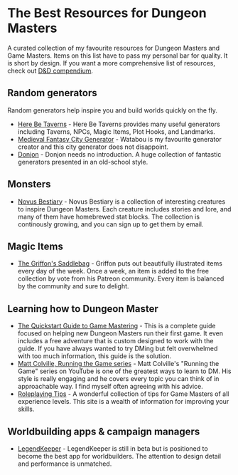 # The Best Resources for Dungeon Masters

A curated collection of my favourite resources for Dungeon Masters and Game Masters. Items on this list have to pass my personal bar for quality. It is short by design. If you want a more comprehensive list of resources, check out [D&D compendium](https://www.dnd-compendium.com/).

## Random generators

Random generators help inspire you and build worlds quickly on the fly.

- [Here Be Taverns](https://herebetaverns.com) - Here Be Taverns provides many useful generators including Taverns, NPCs, Magic Items, Plot Hooks, and Landmarks.
- [Medieval Fantasy City Generator](https://watabou.itch.io/medieval-fantasy-city-generator) - Watabou is my favourite generator creator and this city generator does not disappoint.
- [Donjon](https://donjon.bin.sh/) - Donjon needs no introduction. A huge collection of fantastic generators presented in an old-school style.

## Monsters

- [Novus Bestiary](https://novusbestiary.com) - Novus Bestiary is a collection of interesting creatures to inspire Dungeon Masters. Each creature includes stories and lore, and many of them have homebrewed stat blocks. The collection is continously growing, and you can sign up to get them by email.

## Magic Items

- [The Griffon's Saddlebag](https://www.thegriffonssaddlebag.com/) - Griffon puts out beautifully illustrated items every day of the week. Once a week, an item is added to the free collection by vote from his Patreon community. Every item is balanced by the community and sure to delight.

## Learning how to Dungeon Master

- [The Quickstart Guide to Game Mastering](https://howtogm.guide) - This is a complete guide focused on helping new Dungeon Masters run their first game. It even includes a free adventure that is custom designed to work with the guide. If you have always wanted to try DMing but felt overwhelmed with too much information, this guide is the solution.
- [Matt Colville, Running the Game series](https://www.youtube.com/playlist?list=PLlUk42GiU2guNzWBzxn7hs8MaV7ELLCP_) - Matt Colville's "Running the Game" series on YouTube is one of the greatest ways to learn to DM. His style is really engaging and he covers every topic you can think of in approachable way. I find myself often agreeing with his advice.
- [Roleplaying Tips](https://www.roleplayingtips.com/) - A wonderful collection of tips for Game Masters of all experience levels. This site is a wealth of information for improving your skills.

## Worldbuilding apps & campaign managers

- [LegendKeeper](https://www.legendkeeper.com/) - LegendKeeper is still in beta but is positioned to become the best app for worldbuilders. The attention to design detail and performance is unmatched.
